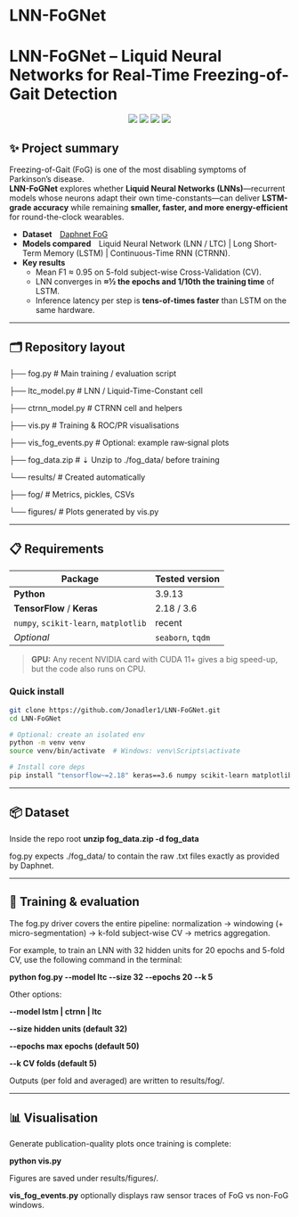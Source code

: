 # LNN-FoGNet
# LNN-FoGNet – Liquid Neural Networks for Real-Time Freezing-of-Gait Detection

<div align="center">
<img src="https://img.shields.io/badge/python-3.9-blue" />
<img src="https://img.shields.io/badge/tensorflow-2.18-important" />
<img src="https://img.shields.io/badge/keras-3.6-important" />
<img src="https://img.shields.io/badge/license-MIT-green" />
</div>

## ✨ Project summary
Freezing-of-Gait (FoG) is one of the most disabling symptoms of Parkinson’s disease.  
**LNN-FoGNet** explores whether **Liquid Neural Networks (LNNs)**—recurrent models whose neurons adapt their own time-constants—can deliver **LSTM-grade accuracy** while remaining **smaller, faster, and more energy-efficient** for round-the-clock wearables.

* **Dataset** [Daphnet FoG](https://archive.ics.uci.edu/ml/datasets/daphnet+freezing+of+gait)  
* **Models compared** Liquid Neural Network (LNN / LTC)  |  Long Short-Term Memory (LSTM)  |  Continuous-Time RNN (CTRNN).  
* **Key results**  
  * Mean F1 ≈ 0.95 on 5-fold subject-wise Cross-Validation (CV).  
  * LNN converges in **≈½ the epochs and 1/10th the training time** of LSTM.  
  * Inference latency per step is **tens-of-times faster** than LSTM on the same hardware.



---

## 🗂️ Repository layout

├── fog.py # Main training / evaluation script

├── ltc_model.py # LNN / Liquid-Time-Constant cell

├── ctrnn_model.py # CTRNN cell and helpers

├── vis.py # Training & ROC/PR visualisations

├── vis_fog_events.py # Optional: example raw‐signal plots

├── fog_data.zip # ⇣ Unzip to ./fog_data/ before training

└── results/ # Created automatically

├── fog/ # Metrics, pickles, CSVs

└── figures/ # Plots generated by vis.py


 ---
 
 ## 📋 Requirements

| Package | Tested version |
|---------|----------------|
| **Python** | 3.9.13 |
| **TensorFlow** / **Keras** | 2.18 / 3.6 |
| `numpy`, `scikit-learn`, `matplotlib` | recent |
| *Optional* | `seaborn`, `tqdm` |

> **GPU:** Any recent NVIDIA card with CUDA 11+ gives a big speed-up, but the code also runs on CPU.

### Quick install
```bash
git clone https://github.com/Jonadler1/LNN-FoGNet.git
cd LNN-FoGNet

# Optional: create an isolated env
python -m venv venv
source venv/bin/activate  # Windows: venv\Scripts\activate

# Install core deps
pip install "tensorflow~=2.18" keras==3.6 numpy scikit-learn matplotlib seaborn tqdm
```

---

## 📦 Dataset

Inside the repo root
**unzip fog_data.zip -d fog_data**

fog.py expects ./fog_data/ to contain the raw .txt files exactly as provided by Daphnet.

---

## 🚀 Training & evaluation

The fog.py driver covers the entire pipeline: normalization → windowing (+ micro-segmentation) → k-fold subject-wise CV → metrics aggregation.

For example, to train an LNN with 32 hidden units for 20 epochs and 5-fold CV, use the following command in the terminal:

**python fog.py --model ltc --size 32 --epochs 20 --k 5**

Other options:

 **--model   lstm | ctrnn | ltc**
 
 **--size    hidden units (default 32)**
 
 **--epochs  max epochs   (default 50)**
 
 **--k       CV folds     (default 5)**

Outputs (per fold and averaged) are written to results/fog/.

---

## 📊 Visualisation

Generate publication-quality plots once training is complete:

**python vis.py**

Figures are saved under results/figures/.

**vis_fog_events.py** optionally displays raw sensor traces of FoG vs non-FoG windows.
